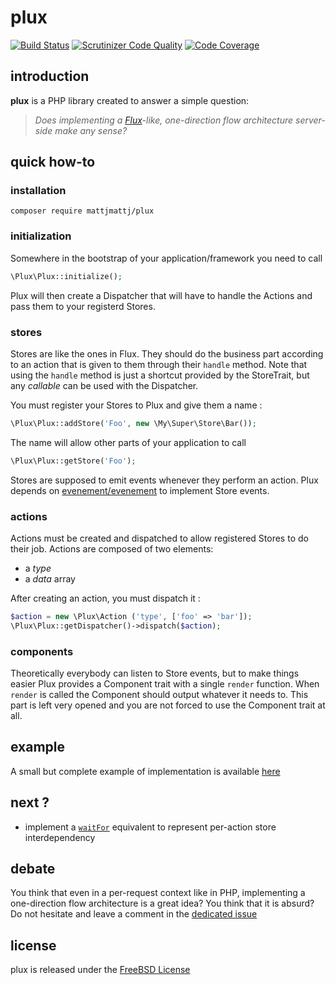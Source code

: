 # plux

[![Build Status](https://travis-ci.org/mattjmattj/plux.svg?branch=master)](https://travis-ci.org/mattjmattj/plux) [![Scrutinizer Code Quality](https://scrutinizer-ci.com/g/mattjmattj/plux/badges/quality-score.png?b=master)](https://scrutinizer-ci.com/g/mattjmattj/plux/?branch=master) [![Code Coverage](https://scrutinizer-ci.com/g/mattjmattj/plux/badges/coverage.png?b=master)](https://scrutinizer-ci.com/g/mattjmattj/plux/?branch=master)

## introduction

**plux** is a PHP library created to answer a simple question:
> *Does implementing a [Flux](http://facebook.github.io/flux/docs/overview.html)-like, one-direction flow architecture server-side make any sense?*

## quick how-to

### installation
```
composer require mattjmattj/plux
```

### initialization
Somewhere in the bootstrap of your application/framework you need to call
```php
\Plux\Plux::initialize();
```
Plux will then create a Dispatcher that will have to handle the Actions and pass
them to your registerd Stores.


### stores
Stores are like the ones in Flux. They should do the business part according to
an action that is given to them through their `handle` method. Note that using
the `handle` method is just a shortcut provided by the StoreTrait, but any
*callable* can be used with the Dispatcher.

You must register your Stores to Plux and give them a name :
```php
\Plux\Plux::addStore('Foo', new \My\Super\Store\Bar());
```
The name will allow other parts of your application to call 
```php
\Plux\Plux::getStore('Foo');
```

Stores are supposed to emit events whenever they perform an action. Plux depends
on [evenement/evenement](https://github.com/igorw/evenement) to implement Store 
events.

### actions

Actions must be created and dispatched to allow registered Stores to do their
job. Actions are composed of two elements:

* a *type*
* a *data* array

After creating an action, you must dispatch it :
```php
$action = new \Plux\Action ('type', ['foo' => 'bar']);
\Plux\Plux::getDispatcher()->dispatch($action);
```

### components

Theoretically everybody can listen to Store events, but to make things easier
Plux provides a Component trait with a single `render` function. When `render`
is called the Component should output whatever it needs to. This part is left
very opened and you are not forced to use the Component trait at all.

## example

A small but complete example of implementation is available [here](https://github.com/mattjmattj/plux-demo)

## next ?

* implement a [`waitFor`](http://facebook.github.io/flux/docs/dispatcher.html#content) equivalent to represent per-action store interdependency

## debate

You think that even in a per-request context like in PHP, implementing a one-direction
flow architecture is a great idea? You think that it is absurd? Do not hesitate 
and leave a comment in the [dedicated issue](https://github.com/mattjmattj/plux/issues/1)

## license

plux is released under the [FreeBSD License](http://opensource.org/licenses/BSD-2-Clause)